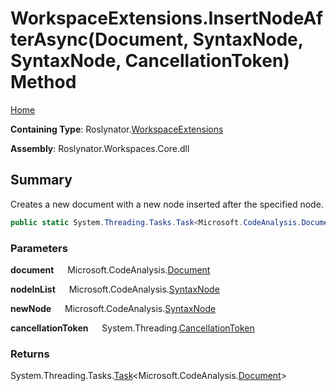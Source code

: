 # WorkspaceExtensions\.InsertNodeAfterAsync\(Document, SyntaxNode, SyntaxNode, CancellationToken\) Method

[Home](../../../README.md)

**Containing Type**: Roslynator\.[WorkspaceExtensions](../README.md)

**Assembly**: Roslynator\.Workspaces\.Core\.dll

## Summary

Creates a new document with a new node inserted after the specified node\.

```csharp
public static System.Threading.Tasks.Task<Microsoft.CodeAnalysis.Document> InsertNodeAfterAsync(this Microsoft.CodeAnalysis.Document document, Microsoft.CodeAnalysis.SyntaxNode nodeInList, Microsoft.CodeAnalysis.SyntaxNode newNode, System.Threading.CancellationToken cancellationToken = default)
```

### Parameters

**document** &emsp; Microsoft\.CodeAnalysis\.[Document](https://docs.microsoft.com/en-us/dotnet/api/microsoft.codeanalysis.document)

**nodeInList** &emsp; Microsoft\.CodeAnalysis\.[SyntaxNode](https://docs.microsoft.com/en-us/dotnet/api/microsoft.codeanalysis.syntaxnode)

**newNode** &emsp; Microsoft\.CodeAnalysis\.[SyntaxNode](https://docs.microsoft.com/en-us/dotnet/api/microsoft.codeanalysis.syntaxnode)

**cancellationToken** &emsp; System\.Threading\.[CancellationToken](https://docs.microsoft.com/en-us/dotnet/api/system.threading.cancellationtoken)

### Returns

System\.Threading\.Tasks\.[Task](https://docs.microsoft.com/en-us/dotnet/api/system.threading.tasks.task-1)\<Microsoft\.CodeAnalysis\.[Document](https://docs.microsoft.com/en-us/dotnet/api/microsoft.codeanalysis.document)>

